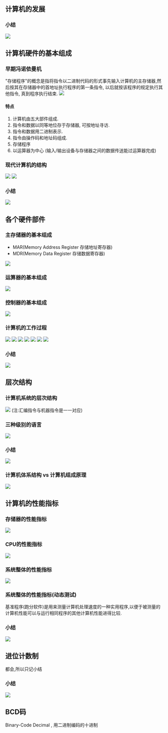 ## 计算机的发展
### 小结
![](assets/Screenshot%202022-10-09%20022133.png)

## 计算机硬件的基本组成
### 早期冯诺依曼机
"存储程序"的概念是指将指令以二进制代码的形式事先输入计算机的主存储器,然后按其在存储器中的首地址执行程序的第一条指令, 以后就按该程序的规定执行其他指令, 真到程序执行结束.
![](assets/Screenshot%202022-10-09%20022135.png)
#### 特点
1. 计算机由五大部件组成.
2. 指令和数据以同等地位存于存储器, 可按地址寻访.
3. 指令和数据用二进制表示.
4. 指令由操作码和地址码组成.
5. 存储程序
6. 以运算器为中心 (输入/输出设备与存储器之间的数据传送能过运算器完成)

### 现代计算机的结构
![](assets/Screenshot%202022-10-09%20022137.png)
![](assets/Screenshot%202022-10-09%20022134.png)

### 小结
![](assets/Screenshot%202022-10-09%20022136.png)

## 各个硬件部件
### 主存储器的基本组成
+ MAR(Memory Address Register 存储地址寄存器)
+ MDR(Memory Data Register 存储数据寄存器)

![](assets/Screenshot%202022-10-12%20205328.png)

### 运算器的基本组成
![](assets/Screenshot%202022-10-12%20205827.png)

### 控制器的基本组成
![](assets/Screenshot%202022-10-12%20210139.png)

### 计算机的工作过程
![](assets/Screenshot%202022-10-12%20210543.png)
![](assets/Screenshot%202022-10-12%20211353.png)
![](assets/Screenshot%202022-10-12%20212208.png)
![](assets/Screenshot%202022-10-12%20212209.png)
![](assets/Screenshot%202022-10-12%20212952.png)
![](assets/Screenshot%202022-10-12%20213235.png)
![](assets/Screenshot%202022-10-12%20213702.png)

### 小结
![](assets/Screenshot%202022-10-12%20214004.png)

## 层次结构
### 计算机系统的层次结构
![](assets/Screenshot%202022-10-13%20200427.png)
(注:汇编指令与机器指令是一一对应)
### 三种级别的语言
![](assets/Screenshot%202022-10-13%20201405.png)

### 小结
![](assets/Screenshot%202022-10-13%20201525.png)

### 计算机体系结构 vs 计算机组成原理
![](assets/Screenshot%202022-10-13%20201901.png)

## 计算机的性能指标
### 存储器的性能指标
![](assets/Screenshot%202022-10-17%20200802.png)
### CPU的性能指标
![](assets/Screenshot%202022-10-17%20205837.png)
### 系统整体的性能指标
![](assets/Screenshot%202022-10-17%20212623.png)
### 系统整体的性能指标(动态测试)
基准程序(跑分软件)是用来测量计算机处理速度的一种实用程序,以便于被测量的计算机性能可以与运行相同程序的其他计算机性能进得比较.
### 小结
![](assets/Screenshot%202022-10-17%20213548.png)

## 进位计数制
都会,所以只记小结
### 小结
![](assets/Screenshot%202022-11-01%20213513.png)

## BCD码
Binary-Code Decimal , 用二进制编码的十进制
